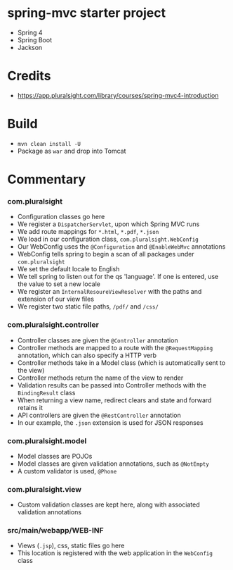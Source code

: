 # spring-mvc starter project

  - Spring 4
  - Spring Boot
  - Jackson

# Credits

- https://app.pluralsight.com/library/courses/spring-mvc4-introduction

# Build

  - `mvn clean install -U`
  - Package as `war` and drop into Tomcat

# Commentary

### com.pluralsight

  - Configuration classes go here
  - We register a `DispatcherServlet`, upon which Spring MVC runs
  - We add route mappings for `*.html`, `*.pdf`, `*.json`
  - We load in our configuration class, `com.pluralsight.WebConfig`
  - Our WebConfig uses the `@Configuration` and `@EnableWebMvc` annotations
  - WebConfig tells spring to begin a scan of all packages under `com.pluralsight`
  - We set the default locale to English
  - We tell spring to listen out for the qs 'language'. If one is entered, use the value to set a new locale
  - We register an `InternalResoureViewResolver` with the paths and extension of our view files
  - We register two static file paths, `/pdf/` and `/css/`

### com.pluralsight.controller

  - Controller classes are given the `@Controller` annotation
  - Controller methods are mapped to a route with the `@RequestMapping` annotation, which can also specify a HTTP verb
  - Controller methods take in a Model class (which is automatically sent to the view)
  - Controller methods return the name of the view to render
  - Validation results can be passed into Controller methods with the `BindingResult` class
  - When returning a view name, redirect clears and state and forward retains it
  - API controllers are given the `@RestController` annotation
  - In our example, the `.json` extension is used for JSON responses

### com.pluralsight.model

  - Model classes are POJOs
  - Model classes are given validation annotations, such as `@NotEmpty`
  - A custom validator is used, `@Phone`

### com.pluralsight.view

  - Custom validation classes are kept here, along with associated validation annotations

### src/main/webapp/WEB-INF

  - Views (`.jsp`), css, static files go here
  - This location is registered with the web application in the `WebConfig` class
